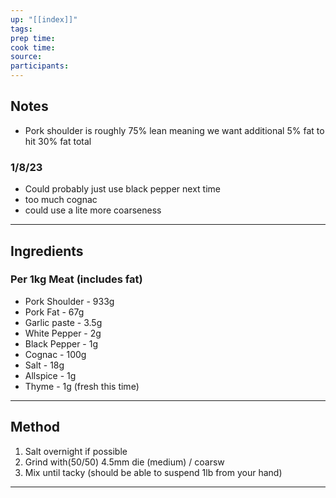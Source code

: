 ```yaml
---
up: "[[index]]"
tags: 
prep time: 
cook time: 
source: 
participants:
---
```

## Notes
* Pork shoulder is roughly 75% lean meaning we want additional 5% fat to hit 30% fat total
### 1/8/23
- Could probably just use black pepper next time
- too much cognac
- could use a lite more coarseness
---
## Ingredients
### Per 1kg Meat (includes fat)
- Pork Shoulder - 933g
- Pork Fat - 67g
- Garlic paste - 3.5g
- White Pepper - 2g
- Black Pepper - 1g
- Cognac - 100g
- Salt - 18g
- Allspice - 1g
- Thyme - 1g (fresh this time)
---

## Method
1. Salt overnight if possible
2. Grind with(50/50) 4.5mm die (medium) / coarsw
3. Mix until tacky (should be able to suspend 1lb from your hand)
---